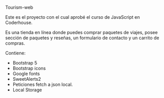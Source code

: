 Tourism-web

Este es el proyecto con el cual aprobé el curso de JavaScript en Coderhouse.

Es una tienda en línea donde puedes comprar paquetes de viajes, posee sección de paquetes y reseñas, un formulario de contacto y un carrito de compras.

Contiene:
- Bootstrap 5
- Bootstrap icons
- Google fonts
- SweetAlerts2
- Peticiones fetch a json local.
- Local Storage
